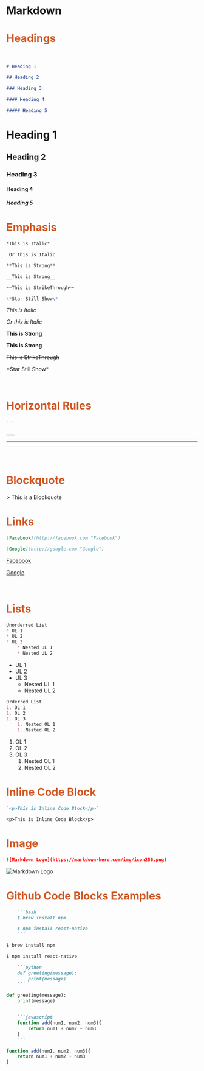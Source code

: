 # Markdown



<h1 style="color:#d05723">Headings</h1>

<br>

```markdown
# Heading 1 

## Heading 2

### Heading 3

#### Heading 4

##### Heading 5
``` 

# Heading 1
## Heading 2
### Heading 3
#### Heading 4
##### Heading 5

<h1 style="color:#d05723">Emphasis</h1>

```markdown
*This is Italic*

_Or this is Italic_

**This is Strong**

__This is Strong__

~~This is StrikeThrough~~

\*Star Still Show\*
```
*This is Italic*

_Or this is Italic_

**This is Strong**

__This is Strong__

~~This is StrikeThrough~~

\*Star Still Show\*

<br>

<!-- Horizontal Rule -->
<h1 style="color:#d05723">Horizontal Rules</h1>

```markdown
---

___
```
---

___

<br>

<h1 style="color:#d05723">Blockquote</h1>
> This is a Blockquote

<br>

<h1 style="color:#d05723">Links</h1>

```markdown
[Facebook](http://facebook.com "Facebook")

[Google](http://google.com "Google")
```

[Facebook](http://facebook.com "Facebook")

[Google](http://google.com "Google")

<br>


<h1 style="color:#d05723">Lists</h1>

```markdown
Unorderred List
* UL 1
* UL 2
* UL 3
    * Nested UL 1
    * Nested UL 2
```

* UL 1
* UL 2
* UL 3
    * Nested UL 1
    * Nested UL 2

```markdown
Orderred List
1. OL 1
1. OL 2
1. OL 3
    1. Nested OL 1
    1. Nested OL 2
```

1. OL 1
1. OL 2
1. OL 3
    1. Nested OL 1
    1. Nested OL 2

<h1 style="color:#d05723">Inline Code Block</h1>

```markdown
`<p>This is Inline Code Block</p>`
```

`<p>This is Inline Code Block</p>`

<h1 style="color:#d05723">Image</h1>

```markdown
![Markdown Logo](https://markdown-here.com/img/icon256.png)
```

![Markdown Logo](https://markdown-here.com/img/icon256.png)


<h1 style="color:#d05723">Github Code Blocks Examples</h1>

```markdown
    ```bash
    $ brew install npm

    $ npm install react-native
    ```
```

```bash
$ brew install npm

$ npm install react-native
```

```markdown
    ```python
    def greeting(message):
        print(message)
    ```
```

```python
def greeting(message):
    print(message)
```

```markdown

    ```javascript
    function add(num1, num2, num3){
        return num1 + num2 + num3
    }
    ```
```

```javascript
function add(num1, num2, num3){
    return num1 + num2 + num3
}
```

